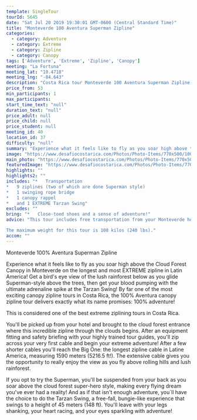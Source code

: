 ```yaml
---
template: SingleTour
tourId: 5645
date: "Sat Jul 20 2019 19:30:01 GMT-0600 (Central Standard Time)"
title: "Monteverde 100 Aventura Superman Zipline"
categories: 
  - category: Adventure
  - category: Extreme
  - category: Zipline
  - category: Canopy
tags: ['Adventure', 'Extreme', 'Zipline', 'Canopy']
meeting: "La Fortuna"
meeting_lat: "10.4718"
meeting_lng: "-84.643"
description: "Costa Rica tour Monteverde 100 Aventura Superman Zipline, id 5645"
price_from: 53
min_participants: 1
max_participants: 
start_time_text: "null"
duration_text: "null"
price_adult: null
price_child: null
price_student: null
meeting_id: 40
location_id: 37
difficulty: "null"
summary: "Experience what it feels like to fly as you soar high above the Cloud Forest Canopy in Monteverde on the longest and most EXTREME zipline in Latin America! Get a bird's eye view of the lush rainforest below as you glide Superman-style above the trees, then get your blood pumping with the ultimate adrenaline spike at the Tarzan Swing!"
image: "https://www.desafiocostarica.com/Photos/Photo-Items/770x500/100-Aventura-Superman-Zipline-in-Monteverde-1480974938.jpg"
main_photo: "https://www.desafiocostarica.com/Photos/Photo-Items/770x500/100-Aventura-Superman-Zipline-in-Monteverde-1480974938.jpg"
featuredImage: "https://www.desafiocostarica.com/Photos/Photo-Items/770x500/100-Aventura-Superman-Zipline-in-Monteverde-1480974938.jpg"
highlights: ""
highlights2: ""
includes: "*   Transportation
*   9 ziplines (two of which are done Superman style)
*   1 swinging rope bridge
*   1 canopy rappel
*   and 1 EXTREME Tarzan Swing"
excludes: ""
bring: "*   Close-toed shoes and a sense of adventure!"
advice: "This tour includes free transportation from your Monteverde hotel, 9 ziplines (two of which are done Superman style!), one swinging rope bridge, one canopy rappel, and an EXTREME Tarzan Swing!Note: If you are coming from outside of Monteverde, we can arrange transportation for you at an additional cost. However, we do highly recommend spending at least on night in Monteverde, as it is truly breathtaking.

The maximum weight for this tour is 108 kilos (240 lbs)."
accom: ""
---
```

Monteverde 100% Aventura Superman Zipline

Experience what it feels like to fly as you soar high above the Cloud Forest Canopy in Monteverde on the longest and most EXTREME zipline in Latin America! Get a bird's eye view of the lush rainforest below as you glide Superman-style above the trees, then get your blood pumping with the ultimate adrenaline spike at the Tarzan Swing! By far one of the most exciting canopy zipline tours in Costa Rica, the 100% Aventura canopy zipline tour delivers exactly what its name promises: 100% adventure!

This is considered one of the best extreme ziplining tours in Costa Rica.

You'll be picked up from your hotel and brought to the cloud forest entrance where this incredible zipline through the clouds begins. After an equipment fitting and safety briefing with your highly trained tour guides, you'll zip across your very first cable and begin your extreme adventure! After a few shorter cables you'll reach the Big One: the longest zipline cable in Latine America, measuring 1590 meters (5216.5 ft!). The extensive cable gives you the opportunity to really enjoy the view as you fly above rolling hills and lush rainforest.

If you opt to try the Superman, you'll be suspended from your back as you soar above the cloud forest super-hero style, making every flying dream you've ever had a reality! And as if that isn't enough adventure, you´ll have the choice to do the Tarzan Swing, a free-fall, bungie-like experience that swings to a height of 45 meters (148 ft). You'll leave with your legs shanking, your heart racing, and your eyes sparkling with adventure!